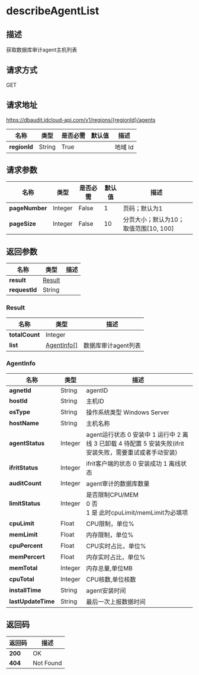 # describeAgentList


## 描述
获取数据库审计agent主机列表

## 请求方式
GET

## 请求地址
https://dbaudit.jdcloud-api.com/v1/regions/{regionId}/agents

|名称|类型|是否必需|默认值|描述|
|---|---|---|---|---|
|**regionId**|String|True| |地域 Id|

## 请求参数
|名称|类型|是否必需|默认值|描述|
|---|---|---|---|---|
|**pageNumber**|Integer|False|1|页码；默认为1|
|**pageSize**|Integer|False|10|分页大小；默认为10；取值范围[10, 100]|


## 返回参数
|名称|类型|描述|
|---|---|---|
|**result**|[Result](describeagentlist#result)| |
|**requestId**|String| |

### <div id="result">Result</div>
|名称|类型|描述|
|---|---|---|
|**totalCount**|Integer| |
|**list**|[AgentInfo[]](describeagentlist#agentinfo)|数据库审计agent列表|
### <div id="agentinfo">AgentInfo</div>
|名称|类型|描述|
|---|---|---|
|**agnetId**|String|agentID|
|**hostId**|String|主机ID|
|**osType**|String|操作系统类型 Windows Server | CentOS|
|**hostName**|String|主机名称|
|**agentStatus**|Integer|agent运行状态 0 安装中 1 运行中 2 离线 3 已卸载 4 待配置 5 安装失败(ifrit安装失败，需要重试或者手动安装)|
|**ifritStatus**|Integer|ifrit客户端的状态 0 安装成功 1 离线状态|
|**auditCount**|Integer|agent审计的数据库数量|
|**limitStatus**|Integer|是否限制CPU/MEM<br>0 否 <br>1 是 此时cpuLimit/memLimit为必填项<br>|
|**cpuLimit**|Float|CPU限制，单位%|
|**memLimit**|Float|内存限制，单位%|
|**cpuPercent**|Float|CPU实时占比，单位%|
|**memPercert**|Float|内存实时占比，单位%|
|**memTotal**|Integer|内存总量,单位MB|
|**cpuTotal**|Integer|CPU核数,单位核数|
|**installTime**|String|agent安装时间|
|**lastUpdateTime**|String|最后一次上报数据时间|

## 返回码
|返回码|描述|
|---|---|
|**200**|OK|
|**404**|Not Found|
